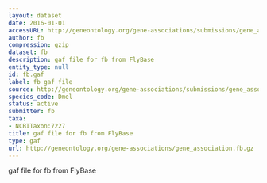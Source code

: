 ```yaml
---
layout: dataset
date: 2016-01-01
accessURL: http://geneontology.org/gene-associations/submissions/gene_association.fb.gz
author: fb
compression: gzip
dataset: fb
description: gaf file for fb from FlyBase
entity_type: null
id: fb.gaf
label: fb gaf file
source: http://geneontology.org/gene-associations/submissions/gene_association.fb.gz
species_code: Dmel
status: active
submitter: fb
taxa:
- NCBITaxon:7227
title: gaf file for fb from FlyBase
type: gaf
url: http://geneontology.org/gene-associations/gene_association.fb.gz
---
```


gaf file for fb from FlyBase
